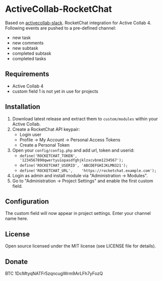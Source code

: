 # ActiveCollab-RocketChat
Based on [activecollab-slack](https://github.com/bartram/activecollab-slack).
RocketChat integration for Active Collab 4. Following events are pushed to a pre-defined channel:
  * new task
  * new comments
  * new subtask
  * completed subtask
  * completed tasks

## Requirements
  * Active Collab 4
  * custom field 1 is not yet in use for projects

## Installation
1. Download latest release and extract them to `custom/modules` within your Active Collab.
2. Create a RocketChat API keypair:
   * Login user
   * Profile -> My Account -> Personal Access Tokens
   * Create a Personal Token 
3. Open your `config/config.php` and add url, token and userid:
   * `define('ROCKETCHAT_TOKEN',  '1234567890qwertyuiopasdfghjklzxcvbnm1234567');`
   * `define('ROCKETCHAT_USERID', 'ABCDEFGHIJKLMN321');`
   * `define('ROCKETCHAT_URL',    'https://rocketchat.example.com');`
4. Login as admin and install module via "Administration → Modules".
5. Go to "Administration → Project Settings" and enable the first custom field.

## Configuration
The custom field will now appear in project settings. Enter your channel name here.

## License
Open source licensed under the MIT license (see LICENSE file for details).

## Donate
BTC 1DcMtyqNATFr5zqncugWrm9ArLFh7yFozQ
